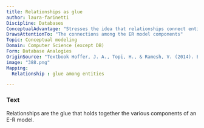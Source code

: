 ```yaml
---
title: Relationships as glue
author: laura-farinetti
Discipline: Databases
ConceptualAdvantage: "Stresses the idea that relationships connect entities "
DrawsAttentionTo: "The connections among the ER model components"
Topic: Conceptual modeling
Domain: Computer Science (except DB)
Form: Database Analogies
OriginSource: "Textbook Hoffer, J. A., Topi, H., & Ramesh, V. (2014). Essentials of Database Management. Prentice Hall Press."
image: "388.png"
Mapping:
  Relationship : glue among entities

---
```

### Text
<p>Relationships are the glue that holds together the various components of an E-R model.</p>